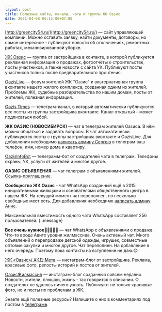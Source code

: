 ```yaml
---
layout: post
title: Полезные сайты, каналы, чаты и группы ЖК Оазис
date: 2021-04-08 00:15:00+07:00
---
```

[http://greencity54.ru/](http://greencity54.ru/) — сайт управляющей компании. Можно оставить заявку, найти документы, договоры, но самое интересное -  публикуют новости об отключениях, ремонтных работах, механизированной уборке.

[ЖК Оазис](https://vk.com/oazis54) — группа от застройщика в контакте, в которой публикуется рекламная информация о продажах, фотоотчёты о строительстве, посты участников, а также новости с сайта УК. Публикуют посты участников только после предварительного прочтения.

[OazisLive](https://vk.com/oazislive) — форум жителей ЖК "Оазис" и альтернативная группа вконтакте нашего жилого комплекса, созданная одним из жителей. Проблемы ЖК, судебные разбирательства по нашим домам, посты от жителей, полезная информация.

[Oazis Times](https://t.me/oazistimes) — телеграм-канал, в который автоматически публикуются все посты из группы застройщика вконтакте. Канал открытый - может подписаться любой.

**ЖК ОАЗИС (НОВОСИБИРСК)** — чат в телеграм жителей Оазиса. В нём можно общаться и задавать вопросы. В чат автоматически публикуются посты с группы застройщика вконтакте и OazisLive. Для добавления необходимо [написать админу Сергею](https://t.me/SergeyMiselyuk) в телеграм ваш телефон, имя, номер дома и квартиру.

[OazisInfoBot](https://t.me/OazisInfoBot) — телеграмм-бот от создателей чата в телеграм. Телефоны охраны, УК, услуги от жителей и многое другое.

**ОАЗИС ОБЪЯВЛЕНИЯ** — чат телеграм с объявлениями жителей. [Ссылка-приглашение](https://t.me/joinchat/FKfid0LToLayWN7K).

**Сообщество ЖК Оазис** - чат WhatsApp созданный ещё в 2015 инициативными жильцами и основателями общественного центра в нашем ЖК. На текущий момент чат переполнен, но несколько свободных мест есть. Для добавления необходимо [написать админу Анне](https://wa.me/79132085406).

Максимальная вместимость одного чата WhatsApp составляет 256 пользователей.
{:.message}

**Все очень нужное👕🍓🍼👠💄** — чат WhatsApp с объявлениями о продаже. Что-то вроде Авито уровня жилмассива. Очень активный чат. Много объявлений о перепродаже детской одежды, игрушек, совместные  оптовые закупки и многое другое. Чат переполнен. На добавление в него очередь. Поэтому пока контакты на вступление не даю.😊

[ЖК «Оазис»/ АКД-Мета](https://instagram.com/oazis54?igshid=d0ehrwi00hd2) — инстаграм-блог от застройщика. Реклама, красивые фото, репосты историй и постов от жителей.

[ОазисЖилмассив](https://instagram.com/oazisnsk?igshid=10rgmulpeksrw) — инстаграм-блог созданный совсем недавно. Новости, жители, плюшки, жизнь - так говорится в описании. О создателях не удалось ничего узнать. Публикуют не только красивые фото, но и посты по проблемам в ЖК.

Знаете ещё полезные ресурсы? Напишите о них в комментариях под постом в [телеграме](https://t.me/leskova29/42).
